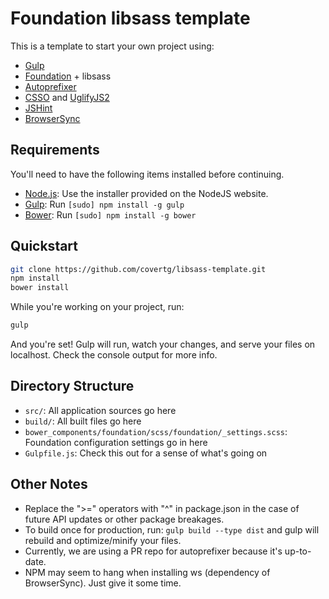 # Foundation libsass template

This is a template to start your own project using:

  * [Gulp](http://gulpjs.com)
  * [Foundation](http://foundation.zurb.com) + libsass
  * [Autoprefixer]()
  * [CSSO](http://bem.info/tools/optimizers/csso/) and [UglifyJS2](http://lisperator.net/uglifyjs/)
  * [JSHint](http://www.jshint.com/)
  * [BrowserSync](http://browsersync.io/)

## Requirements

You'll need to have the following items installed before continuing.

  * [Node.js](http://nodejs.org): Use the installer provided on the NodeJS website.
  * [Gulp](http://gulpjs.com): Run `[sudo] npm install -g gulp`
  * [Bower](http://bower.io): Run `[sudo] npm install -g bower`

## Quickstart

```bash
git clone https://github.com/covertg/libsass-template.git
npm install
bower install
```

While you're working on your project, run:

```bash
gulp
```

And you're set! Gulp will run, watch your changes, and serve your files on localhost. Check the console output for more info.

## Directory Structure

  * `src/`: All application sources go here
  * `build/`: All built files go here
  * `bower_components/foundation/scss/foundation/_settings.scss`: Foundation configuration settings go in here
  * `Gulpfile.js`: Check this out for a sense of what's going on

## Other Notes

  * Replace the ">=" operators with "^" in package.json in the case of future API updates or other package breakages.
  * To build once for production, run: `gulp build --type dist` and gulp will rebuild and optimize/minify your files.
  * Currently, we are using a PR repo for autoprefixer because it's up-to-date.
  * NPM may seem to hang when installing ws (dependency of BrowserSync). Just give it some time.